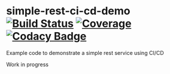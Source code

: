 # simple-rest-ci-cd-demo [![Build Status](https://travis-ci.org/barrycommins/simple-rest-ci-cd-demo.svg?branch=master)](https://travis-ci.org/barrycommins/simple-rest-ci-cd-demo) [![Coverage](https://scan.coverity.com/projects/9667/badge.svg)](https://scan.coverity.com/projects/barrycommins-simple-rest-ci-cd-demo) [![Codacy Badge](https://api.codacy.com/project/badge/Grade/41c21f6255e94f6b9f19de271d293fce)](https://www.codacy.com/app/barry-commins/simple-rest-ci-cd-demo?utm_source=github.com&amp;utm_medium=referral&amp;utm_content=barrycommins/simple-rest-ci-cd-demo&amp;utm_campaign=Badge_Grade)

Example code to demonstrate a simple rest service using CI/CD

Work in progress

